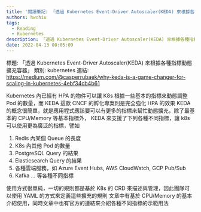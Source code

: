 ```yaml
---
title: '閱讀筆記: 「透過 Kubernetes Event-Driver Autoscaler(KEDA) 來根據各種指標動態擴充容器」'
authors: hwchiu
tags:
  - Reading
  - Kubernetes
description: 「透過 Kubernetes Event-Driver Autoscaler(KEDA) 來根據各種指標動態擴充容器」
date: 2022-04-13 00:05:09
---
```


標題: 「透過 Kubernetes Event-Driver Autoscaler(KEDA) 來根據各種指標動態擴充容器」
類別: kubernetes
連結: https://medium.com/@casperrubaek/why-keda-is-a-game-changer-for-scaling-in-kubernetes-4ebf34cb4b61

Kubernetes 內已經有 HPA 的物件可以讓 K8s 根據一些基本的指標來動態調整 Pod 的數量，而 KEDA 這款 CNCF 的孵化專案則是完全強化 HPA 的效果
KEDA 的概念很簡單，就是應用程式應該要可以有更多的指標來幫忙動態擴充，除了最基本的 CPU/Memory 等基本指標外， KEDA 來支援了下列各種不同指標，讓 k8s 可以使用更為廣泛的指標，譬如
1. Redis 內某個 Queue 的長度
2. K8s 內其他 Pod 的數量
3. PostgreSQL Query 的結果
4. Elasticsearch Query 的結果
5. 各種雲端服務，如 Azure Event Hubs, AWS CloudWatch, GCP Pub/Sub
6. Kafka
... 等各種不同指標

使用方式很單純，一切的規則都是基於 K8s 的 CRD 來描述與管理，因此團隊可以使用 YAML 的方式來定義這些擴充的規則
文章中有基於 CPU/Memory 的基本介紹使用，同時文章中也有官方的連結來介紹各種不同指標的示範用法

